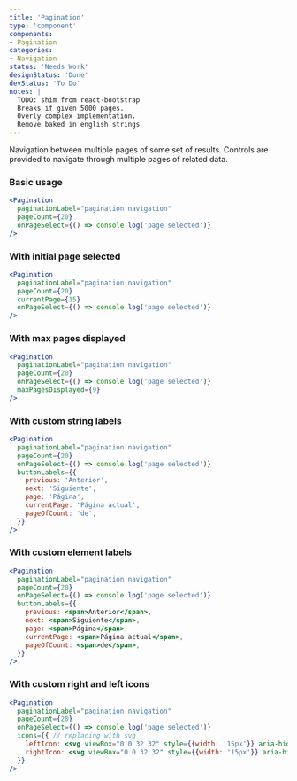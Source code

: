 ```yaml
---
title: 'Pagination'
type: 'component'
components:
- Pagination
categories:
- Navigation
status: 'Needs Work'
designStatus: 'Done'
devStatus: 'To Do'
notes: |
  TODO: shim from react-bootstrap
  Breaks if given 5000 pages.
  Overly complex implementation.
  Remove baked in english strings
---
```


Navigation between multiple pages of some set of results. Controls are provided to navigate through multiple pages of related data.

### Basic usage

```jsx live
<Pagination
  paginationLabel="pagination navigation"
  pageCount={20}
  onPageSelect={() => console.log('page selected')}
/>
```

### With initial page selected

```jsx live
<Pagination
  paginationLabel="pagination navigation"
  pageCount={20}
  currentPage={15}
  onPageSelect={() => console.log('page selected')}
/>
```

### With max pages displayed

```jsx live
<Pagination
  paginationLabel="pagination navigation"
  pageCount={20}
  onPageSelect={() => console.log('page selected')}
  maxPagesDisplayed={9}
/>
```

### With custom string labels

```jsx live
<Pagination
  paginationLabel="pagination navigation"
  pageCount={20}
  onPageSelect={() => console.log('page selected')}
  buttonLabels={{
    previous: 'Anterior',
    next: 'Siguiente',
    page: 'Página',
    currentPage: 'Página actual',
    pageOfCount: 'de',
  }}
/>
```

### With custom element labels

```jsx live
<Pagination
  paginationLabel="pagination navigation"
  pageCount={20}
  onPageSelect={() => console.log('page selected')}
  buttonLabels={{
    previous: <span>Anterior</span>,
    next: <span>Siguiente</span>,
    page: <span>Página</span>,
    currentPage: <span>Página actual</span>,
    pageOfCount: <span>de</span>,
  }}
/>
```

### With custom right and left icons

```jsx live
<Pagination
  paginationLabel="pagination navigation"
  pageCount={20}
  onPageSelect={() => console.log('page selected')}
  icons={{ // replacing with svg
    leftIcon: <svg viewBox="0 0 32 32" style={{width: '15px'}} aria-hidden="true" className="mr-2"><path d="M14.19 16.005l7.869 7.868-2.129 2.129-9.996-9.997L19.937 6.002l2.127 2.129z"/></svg>,
    rightIcon: <svg viewBox="0 0 32 32" style={{width: '15px'}} aria-hidden="true" className="ml-2"><path d="M18.629 15.997l-7.083-7.081L13.462 7l8.997 8.997L13.457 25l-1.916-1.916z"/></svg>
  }}
/>
```
